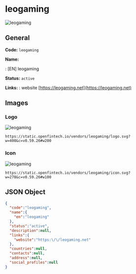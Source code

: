 
# leogaming 
![leogaming](https://static.openfintech.io/vendors/leogaming/logo.svg?w=400&c=v0.59.26#w200)  

## General 
 
**Code:** `leogaming` 
 
**Name:** 
 
:	[EN] leogaming 
 
**Status:** `active` 
 
**Links:** 
: website [https://leogaming.net](https://leogaming.net) 
 

## Images 

### Logo 
 
![leogaming](https://static.openfintech.io/vendors/leogaming/logo.svg?w=400&c=v0.59.26#w200)  

```
https://static.openfintech.io/vendors/leogaming/logo.svg?w=400&c=v0.59.26#w200
```  

### Icon 
 
![leogaming](https://static.openfintech.io/vendors/leogaming/icon.svg?w=278&c=v0.59.26#w100)  

```
https://static.openfintech.io/vendors/leogaming/icon.svg?w=278&c=v0.59.26#w100
```  

## JSON Object 

```json
{
  "code":"leogaming",
  "name":{
    "en":"leogaming"
  },
  "status":"active",
  "description":null,
  "links":{
    "website":"https:\/\/leogaming.net"
  },
  "countries":null,
  "contacts":null,
  "address":null,
  "social_profiles":null
}
```  
